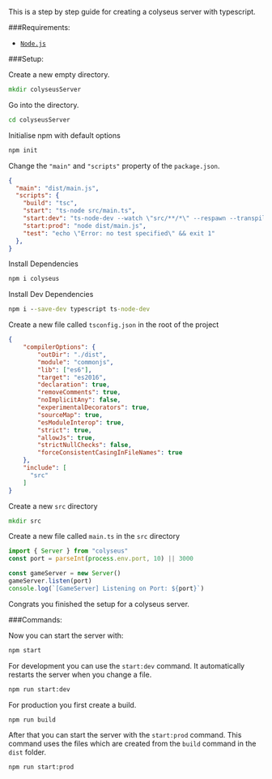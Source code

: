 This is a step by step guide for creating a colyseus server with typescript.

###Requirements:

- [`Node.js`](https://nodejs.org/)

###Setup:

Create a new empty directory.
```cmd
mkdir colyseusServer
```

Go into the directory.
```cmd
cd colyseusServer
```

Initialise npm with default options
```cmd
npm init
```
Change the `"main"` and `"scripts"` property of the `package.json`.
```json
{
  "main": "dist/main.js",
  "scripts": {
    "build": "tsc",
    "start": "ts-node src/main.ts",
    "start:dev": "ts-node-dev --watch \"src/**/*\" --respawn --transpile-only src/main.ts ",
    "start:prod": "node dist/main.js",
    "test": "echo \"Error: no test specified\" && exit 1"
  },
}
```

Install Dependencies
```cmd
npm i colyseus
```

Install Dev Dependencies
```cmd
npm i --save-dev typescript ts-node-dev
```

Create a new file called `tsconfig.json` in the root of the project
```json
{
    "compilerOptions": {
        "outDir": "./dist",
        "module": "commonjs",
        "lib": ["es6"],
        "target": "es2016",
        "declaration": true,
        "removeComments": true,
        "noImplicitAny": false,
        "experimentalDecorators": true,
        "sourceMap": true,
        "esModuleInterop": true,
        "strict": true,
        "allowJs": true,
        "strictNullChecks": false,
        "forceConsistentCasingInFileNames": true
    },
    "include": [
      "src"
    ]
}
```

Create a new `src` directory
```cmd
mkdir src
```

Create a new file called `main.ts` in the `src` directory
```ts
import { Server } from "colyseus"
const port = parseInt(process.env.port, 10) || 3000

const gameServer = new Server()
gameServer.listen(port)
console.log(`[GameServer] Listening on Port: ${port}`)
```

Congrats you finished the setup for a colyseus server.

###Commands:

Now you can start the server with:
```cmd
npm start
```

For development you can use the `start:dev` command. It automatically restarts the server when you change a file.
```cmd
npm run start:dev
```

For production you first create a build.
```cmd
npm run build
```

After that you can start the server with the `start:prod` command. This command uses the files which are created from the `build` command in the `dist` folder.
```cmd
npm run start:prod
```